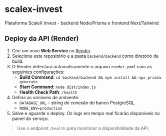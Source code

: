 # scalex-invest
Plataforma ScaleX Invest - backend Node/Prisma e frontend Next/Tailwind

## Deploy da API (Render)

1. Crie um novo **Web Service** no [Render](https://render.com/).
2. Selecione este repositório e a pasta `backend/backend` como diretório de build.
3. O Render detectará automaticamente o arquivo `render.yaml` com as seguintes configurações:
   - **Build Command**: `cd backend/backend && npm install && npx prisma generate`
   - **Start Command**: `node dist/index.js`
   - **Health Check Path**: `/health`
4. Defina as variáveis de ambiente:
   - `DATABASE_URL` – string de conexão do banco PostgreSQL
   - `NODE_ENV=production`
5. Salve e aguarde o deploy. Os logs em tempo real ficarão disponíveis no painel do serviço.

> Use o endpoint `/health` para monitorar a disponibilidade da API.
